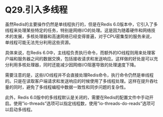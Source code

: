 # Q29.引入多线程

虽然Redis的主要操作仍然是单线程执行的，但是在Redis 6.0版本中，它引入了多线程来处理某些特定的任务，特别是网络I/O的处理。这是因为随着硬件和网络技术的发展，多核处理器和高速网络已经变得普遍，对于CPU密集型的服务来说，单线程可能无法充分利用这些资源。

具体来说，在Redis 6.0中，主线程负责执行命令，而额外的IO线程则用来处理客户端和服务器之间的数据交换，包括接收请求和发送响应。这样做的好处是可以充分利用多核处理器，同时还能减少因网络I/O阻塞导致的处理速度下降。

需要注意的是，这些I/O线程并不会直接处理Redis命令，执行命令仍然是单线程的。只是在读取客户端请求和发送响应的时候使用了多线程处理。这样在提升吞吐量的同时，避免了多线程编程中数据一致性和同步问题的复杂性。

此外，Redis 6.0版中的多线程默认是关闭的，需要在Redis的配置文件中手动开启。使用”io-threads”选项可以指定线程数，使用”io-threads-do-reads”选项可以启动多线程。